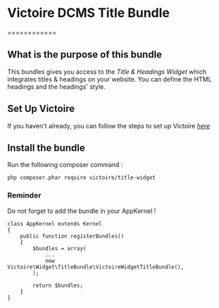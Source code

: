 # Victoire DCMS Title Bundle
============

## What is the purpose of this bundle

This bundles gives you access to the *Title & Headings Widget* which integrates titles & headings on your website.
You can define the HTML headings and the headings' style.

## Set Up Victoire

If you haven't already, you can follow the steps to set up Victoire *[here](https://github.com/Victoire/victoire/blob/master/doc/setup.md)*

## Install the bundle

Run the following composer command :

    php composer.phar require victoire/title-widget

### Reminder

Do not forget to add the bundle in your AppKernel !

    class AppKernel extends Kernel
    {
        public function registerBundles()
        {
            $bundles = array(
                ...
                new Victoire\Widget\TitleBundle\VictoireWidgetTitleBundle(),
            );

            return $bundles;
        }
    }
